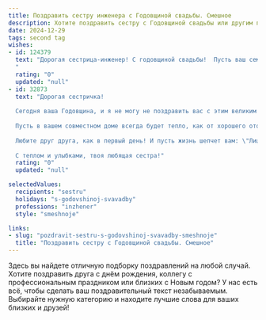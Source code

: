 ```yaml
---
title: Поздравить сестру инженера с Годовщиной свадьбы. Смешное
description: Хотите поздравить сестру с Годовщиной свадьбы или другим праздником? Наш ИИ создаст незабываемое поздравление, а вы обязательно выделитесь среди других.  
date: 2024-12-29
tags: second tag
wishes:
- id: 124379
  text: "Дорогая сестрица-инженер! С годовщиной свадьбы!  Пусть ваш семейный механизм работает как швейцарские часы – точно, слаженно и без поломок (ну, разве что маленькие, милые поломки, которые только добавляют шарма!).  Желаю вам крепкого фундамента,  ярких искр в отношениях и бесконечной мощности любви!  Чтоб ваш семейный проект процветал и радовал вас новыми достижениями, а не только ежегодными отчетами!
  "
  rating: "0"
  updated: "null"
- id: 32873
  text: "Дорогая сестричка!
  
  Сегодня ваша Годовщина, и я не могу не поздравить вас с этим великим событием! Как инженер, ты точно знаешь, что для счастья нужно правильно рассчитать и спроектировать. И вот, ваша любовь – это не просто чертеж, а настоящий шедевр архитетуры, который выдержал испытание временем!
  
  Пусть в вашем совместном доме всегда будет тепло, как от хорошего отопления, и стабильность, как у надежного фундамента. А любые трудности пусть решаются легко и просто, словно в идеальном проекте – с помощью верного инструмента: терпения, юмора и, конечно же, любовной смекалки!
  
  Любите друг друга, как в первый день! И пусть жизнь шепчет вам: \"Лишь остатки счастья, а не старые чертежи!\" поздравляю вас, и пусть ваша жизнь будет такой же яркой, как огни на новогодней елке!
  
  С теплом и улыбками, твоя любящая сестра!"
  rating: "0"
  updated: "null"

selectedValues:
  recipients: "sestru"
  holidays: "s-godovshinoj-svavadby"
  professions: "inzhener"
  style: "smeshnoje"

links:
- slug: "pozdravit-sestru-s-godovshinoj-svavadby-smeshnoje"
  title: "Поздравить сестру с Годовщиной свадьбы. Смешное"
---
```


Здесь вы найдете отличную подборку поздравлений на любой случай.
Хотите поздравить друга с днём рождения, коллегу с профессиональным праздником или близких с Новым годом? У нас есть всё, чтобы сделать ваш поздравительный текст незабываемым. Выбирайте нужную категорию и находите лучшие слова для ваших близких и друзей!
